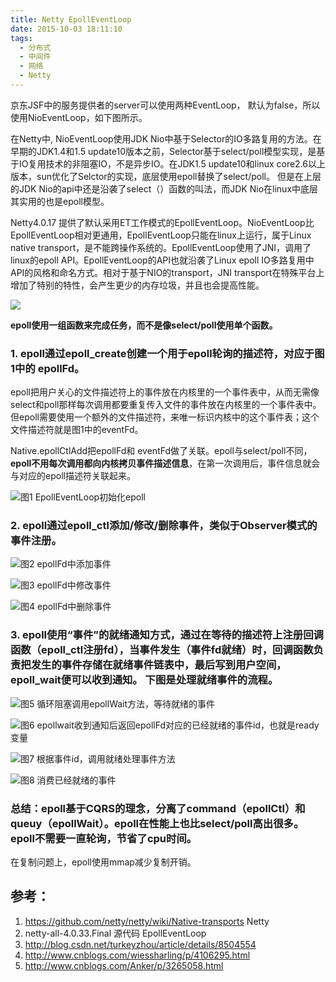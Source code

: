 ```yaml
---
title: Netty EpollEventLoop
date: 2015-10-03 18:11:10
tags:
  - 分布式
  - 中间件
  - 网络
  - Netty
---
```


京东JSF中的服务提供者的server可以使用两种EventLoop， 默认为false，所以使用NioEventLoop，如下图所示。

在Netty中, NioEventLoop使用JDK Nio中基于Selector的IO多路复用的方法。在早期的JDK1.4和1.5 update10版本之前，Selector基于select/poll模型实现，是基于IO复用技术的非阻塞IO，不是异步IO。在JDK1.5 update10和linux core2.6以上版本，sun优化了Selctor的实现，底层使用epoll替换了select/poll。 但是在上层的JDK Nio的api中还是沿袭了select（）函数的叫法，而JDK Nio在linux中底层其实用的也是epoll模型。

Netty4.0.17 提供了默认采用ET工作模式的EpollEventLoop。NioEventLoop比EpollEventLoop相对更通用，EpollEventLoop只能在linux上运行，属于Linux native transport，是不能跨操作系统的。EpollEventLoop使用了JNI，调用了linux的epoll API。EpollEventLoop的API也就沿袭了Linux epoll IO多路复用中API的风格和命名方式。相对于基于NIO的transport，JNI transport在特殊平台上增加了特别的特性，会产生更少的内存垃圾，并且也会提高性能。

![](http://www6v.github.io/www6vHome/nettyEpollEventLoop/twoType.JPG)

**epoll使用一组函数来完成任务，而不是像select/poll使用单个函数。**

### 1. epoll通过epoll_create创建一个用于epoll轮询的描述符，对应于图1中的 epollFd。

epoll把用户关心的文件描述符上的事件放在内核里的一个事件表中，从而无需像select和poll那样每次调用都要重复传入文件的事件放在内核里的一个事件表中。但epoll需要使用一个额外的文件描述符，来唯一标识内核中的这个事件表；这个文件描述符就是图1中的eventFd。

Native.epollCtlAdd把epollFd和 eventFd做了关联。epoll与select/poll不同，**epoll不用每次调用都向内核拷贝事件描述信息**，在第一次调用后，事件信息就会与对应的epoll描述符关联起来。


![图1 EpollEventLoop初始化epoll](http://www6v.github.io/www6vHome/nettyEpollEventLoop/epoll_function1.JPG "图1 EpollEventLoop初始化epoll")
                  

### 2. epoll通过epoll_ctl添加/修改/删除事件，类似于Observer模式的事件注册。


![图2 epollFd中添加事件](http://www6v.github.io/www6vHome/nettyEpollEventLoop/epoll_functionAdd.JPG "图2 epollFd中添加事件")
                  

![图3 epollFd中修改事件](http://www6v.github.io/www6vHome/nettyEpollEventLoop/epoll_functionModify.JPG "图3 epollFd中修改事件")
                  

![图4 epollFd中删除事件](http://www6v.github.io/www6vHome/nettyEpollEventLoop/epoll_functionDelete.JPG "图4 epollFd中删除事件")
                  
### 3. epoll使用“事件”的就绪通知方式，通过在等待的描述符上注册回调函数（epoll_ctl注册fd），当事件发生（事件fd就绪）时，回调函数负责把发生的事件存储在就绪事件链表中，最后写到用户空间， epoll_wait便可以收到通知。 下图是处理就绪事件的流程。


![图5 循环阻塞调用epollWait方法，等待就绪的事件](http://www6v.github.io/www6vHome/nettyEpollEventLoop/epoll_functionWait.JPG "图5 循环阻塞调用epollWait方法，等待就绪的事件")
                  


![图6 epollwait收到通知后返回epollFd对应的已经就绪的事件id，也就是ready变量](http://www6v.github.io/www6vHome/nettyEpollEventLoop/epoll_function_wait.JPG "图6 epollwait收到通知后返回epollFd对应的已经就绪的事件id，也就是ready变量")
                  

![图7 根据事件id，调用就绪处理事件方法](http://www6v.github.io/www6vHome/nettyEpollEventLoop/epoll_function_%E5%A4%84%E7%90%86%E5%B0%B1%E7%BB%AA%E4%BA%8B%E4%BB%B6.JPG "图7 根据事件id，调用就绪处理事件方法")

                  
![图8 消费已经就绪的事件](http://www6v.github.io/www6vHome/nettyEpollEventLoop/epoll_function_%E5%A4%84%E7%90%86%E5%B0%B1%E7%BB%AA%E4%BA%8B%E4%BB%B61.JPG "图8 消费已经就绪的事件")
                  

### 总结：epoll基于CQRS的理念，分离了command（epollCtl）和queuy（epollWait）。epoll在性能上也比select/poll高出很多。epoll不需要一直轮询，节省了cpu时间。

在复制问题上，epoll使用mmap减少复制开销。

## 参考：

1. https://github.com/netty/netty/wiki/Native-transports Netty
2. netty-all-4.0.33.Final 源代码 EpollEventLoop
3. http://blog.csdn.net/turkeyzhou/article/details/8504554
4. http://www.cnblogs.com/wiessharling/p/4106295.html
5. http://www.cnblogs.com/Anker/p/3265058.html
